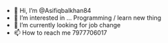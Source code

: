 - 👋 Hi, I’m @Asifiqbalkhan84
- 👀 I’m interested in ... Programming / learn new thing
- 🌱 I’m currently looking for job change
- 📫 How to reach me 7977706017

<!---
Asifiqbalkhan84/Asifiqbalkhan84 is a ✨ special ✨ repository because its `README.md` (this file) appears on your GitHub profile.
You can click the Preview link to take a look at your changes.
--->
